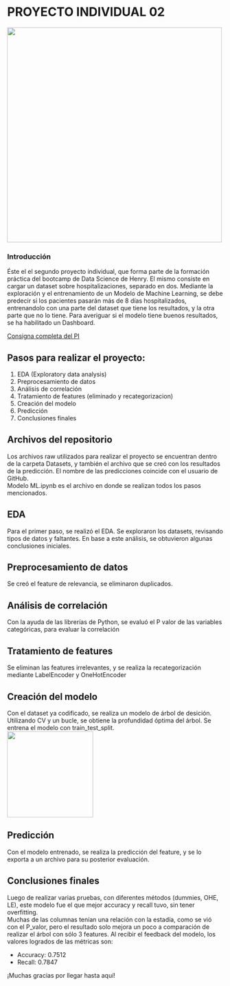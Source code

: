 # __PROYECTO INDIVIDUAL 02__
<img src="https://d1jnx9ba8s6j9r.cloudfront.net/blog/wp-content/uploads/2017/11/scikit-learn-using-python.png" width="500px">

### Introducción

Éste el el segundo proyecto individual, que forma parte de la formación práctica del bootcamp de Data Science de Henry. El mismo consiste en cargar un dataset sobre hospitalizaciones, separado en dos. Mediante la exploración y el entrenamiento de un Modelo de Machine Learning, se debe predecir si los pacientes pasarán más de 8 días hospitalizados, entrenandolo con una parte del dataset que tiene los resultados, y la otra parte que no lo tiene.
Para averiguar si el modelo tiene buenos resultados, se ha habilitado un Dashboard.

[Consigna completa del PI](https://github.com/soyHenry/Datathon)

## Pasos para realizar el proyecto:
1. EDA (Exploratory data analysis)
2. Preprocesamiento de datos
3. Análisis de correlación
4. Tratamiento de features (eliminado y recategorizacion)
5. Creación del modelo
6. Predicción
7. Conclusiones finales

## Archivos del repositorio
Los archivos raw utilizados para realizar el proyecto se encuentran dentro de la carpeta Datasets, y también el archivo que se creó con los resultados de la predicción. El nombre de las predicciones coincide con el usuario de GitHub.  
Modelo ML.ipynb es el archivo en donde se realizan todos los pasos mencionados.

## EDA
Para el primer paso, se realizó el EDA. Se exploraron los datasets, revisando tipos de datos y faltantes. En base a este análisis, se obtuvieron algunas conclusiones iniciales.

## Preprocesamiento de datos
Se creó el feature de relevancia, se eliminaron duplicados.

## Análisis de correlación
Con la ayuda de las librerías de Python, se evaluó el P valor de las variables categóricas, para evaluar la correlación

## Tratamiento de features
Se eliminan las features irrelevantes, y se realiza la recategorización mediante LabelEncoder y OneHotEncoder

## Creación del modelo
Con el dataset ya codificado, se realiza un modelo de árbol de desición. Utilizando CV y un bucle, se obtiene la profundidad óptima del árbol. Se entrena el modelo con train_test_split.  
<img src="https://static.vecteezy.com/system/resources/previews/001/234/042/original/decision-tree-design-vector.jpg" width="200px">

## Predicción
Con el modelo entrenado, se realiza la predicción del feature, y se lo exporta a un archivo para su posterior evaluación.

## Conclusiones finales
Luego de realizar varias pruebas, con diferentes métodos (dummies, OHE, LE), este modelo fue el que mejor accuracy y recall tuvo, sin tener overfitting.  
Muchas de las columnas tenían una relación con la estadía, como se vió con el P_valor, pero el resultado solo mejora un poco a comparación de realizar el árbol con sólo 3 features.
Al recibir el feedback del modelo, los valores logrados de las métricas son:
+ Accuracy: 0.7512
+ Recall:   0.7847

¡Muchas gracias por llegar hasta aquí!